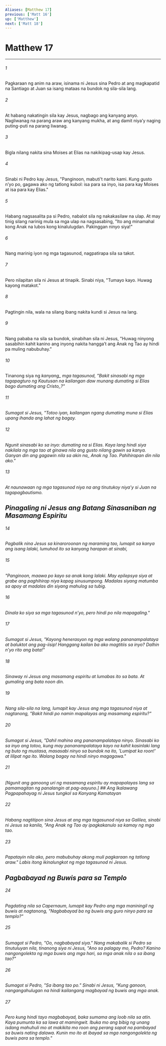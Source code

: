 ```yaml
---
Aliases: [Matthew 17]
previous: ['Matt 16']
up: ['Matthew']
next: ['Matt 18']
---
```

# Matthew 17

***






















###### 1 










Pagkaraan ng anim na araw, isinama ni Jesus sina Pedro at ang magkapatid na Santiago at Juan sa isang mataas na bundok ng sila-sila lang. 





















###### 2 










At habang nakatingin sila kay Jesus, nagbago ang kanyang anyo. Nagliwanag na parang araw ang kanyang mukha, at ang damit niyaʼy naging puting-puti na parang liwanag. 





















###### 3 










Bigla nilang nakita sina Moises at Elias na nakikipag-usap kay Jesus. 





















###### 4 










Sinabi ni Pedro kay Jesus, "Panginoon, mabutiʼt narito kami. Kung gusto nʼyo po, gagawa ako ng tatlong kubol: isa para sa inyo, isa para kay Moises at isa para kay Elias." 





















###### 5 










Habang nagsasalita pa si Pedro, nabalot sila ng nakakasilaw na ulap. At may tinig silang narinig mula sa mga ulap na nagsasabing, "Ito ang minamahal kong Anak na lubos kong kinalulugdan. Pakinggan ninyo siya!" 





















###### 6 










Nang marinig iyon ng mga tagasunod, nagpatirapa sila sa takot. 





















###### 7 










Pero nilapitan sila ni Jesus at tinapik. Sinabi niya, "Tumayo kayo. Huwag kayong matakot." 





















###### 8 










Pagtingin nila, wala na silang ibang nakita kundi si Jesus na lang. 





















###### 9 










Nang pababa na sila sa bundok, sinabihan sila ni Jesus, "Huwag ninyong sasabihin kahit kanino ang inyong nakita hanggaʼt ang Anak ng Tao ay hindi pa muling nabubuhay." 





















###### 10 










Tinanong siya ng <i class="trans-change">kanyang_ mga tagasunod, "Bakit sinasabi ng mga tagapagturo ng Kautusan na kailangan daw munang dumating si Elias <i class="trans-change">bago dumating ang Cristo_?" 





















###### 11 










Sumagot si Jesus, "Totoo iyan, kailangan ngang dumating muna si Elias upang ihanda ang lahat ng bagay. 





















###### 12 










Ngunit sinasabi ko sa inyo: dumating na si Elias. Kaya lang hindi siya nakilala ng mga tao at ginawa nila ang gusto nilang gawin sa kanya. Ganyan din ang gagawin nila sa <i class="trans-change">akin na_ Anak ng Tao. Pahihirapan din nila ako." 





















###### 13 










At naunawaan ng mga tagasunod niya na ang tinutukoy niyaʼy si Juan na tagapagbautismo.

## Pinagaling ni Jesus ang Batang Sinasaniban ng Masamang Espiritu 





















###### 14 










Pagbalik nina Jesus sa kinaroroonan ng maraming tao, lumapit sa kanya ang isang lalaki, lumuhod ito sa kanyang harapan at sinabi, 





















###### 15 










"Panginoon, maawa po kayo sa anak kong lalaki. May epilepsya siya at grabe ang paghihirap niya kapag sinusumpong. Madalas siyang matumba sa apoy at madalas din siyang mahulog sa tubig. 





















###### 16 










Dinala ko siya sa mga tagasunod nʼyo, pero hindi po nila mapagaling." 





















###### 17 










Sumagot si Jesus, "Kayong henerasyon ng mga walang pananampalataya at baluktot ang pag-iisip! Hanggang kailan ba ako magtitiis sa inyo? Dalhin nʼyo rito ang bata!" 





















###### 18 










Sinaway ni Jesus ang masamang espiritu at lumabas ito sa bata. At gumaling ang bata noon din. 





















###### 19 










Nang sila-sila na lang, lumapit kay Jesus ang mga tagasunod niya at nagtanong, "Bakit hindi po namin mapalayas ang masamang espiritu?" 





















###### 20 










Sumagot si Jesus, "Dahil mahina ang pananampalataya ninyo. Sinasabi ko sa inyo ang totoo, kung may pananampalataya kayo na kahit kasinlaki lang ng buto ng mustasa, masasabi ninyo sa bundok na ito, 'Lumipat ka roon!' at lilipat nga ito. Walang bagay na hindi ninyo magagawa." 





















###### 21 










[Ngunit ang ganoong uri ng masamang espiritu ay mapapalayas lang sa pamamagitan ng panalangin at pag-aayuno.] ## Ang Ikalawang Pagpapahayag ni Jesus tungkol sa Kanyang Kamatayan 





















###### 22 










Habang nagtitipon sina Jesus at ang mga tagasunod niya sa Galilea, sinabi ni Jesus sa kanila, "Ang Anak ng Tao ay ipagkakanulo sa kamay ng mga tao. 





















###### 23 










Papatayin nila ako, pero mabubuhay akong muli pagkaraan ng tatlong araw." Labis itong ikinalungkot ng mga tagasunod ni Jesus.

## Pagbabayad ng Buwis para sa Templo 





















###### 24 










Pagdating nila sa Capernaum, lumapit kay Pedro ang mga maniningil ng buwis at nagtanong, "Nagbabayad ba ng buwis ang guro ninyo para sa templo?" 





















###### 25 










Sumagot si Pedro, "Oo, nagbabayad siya." Nang makabalik si Pedro sa tinutuluyan nila, tinanong siya ni Jesus, "Ano sa palagay mo, Pedro? Kanino nangongolekta ng mga buwis ang mga hari, sa mga anak nila o sa ibang tao?" 





















###### 26 










Sumagot si Pedro, "Sa ibang tao po." Sinabi ni Jesus, "Kung ganoon, nangangahulugan na hindi kailangang magbayad ng buwis ang mga anak. 





















###### 27 










Pero kung hindi tayo magbabayad, baka sumama ang loob nila sa atin. Kaya pumunta ka sa lawa at mamingwit. Ibuka mo ang bibig ng unang isdang mahuhuli mo at makikita mo roon ang perang sapat na pambayad sa buwis nating dalawa. Kunin mo ito at ibayad sa mga nangongolekta ng buwis para sa templo."

